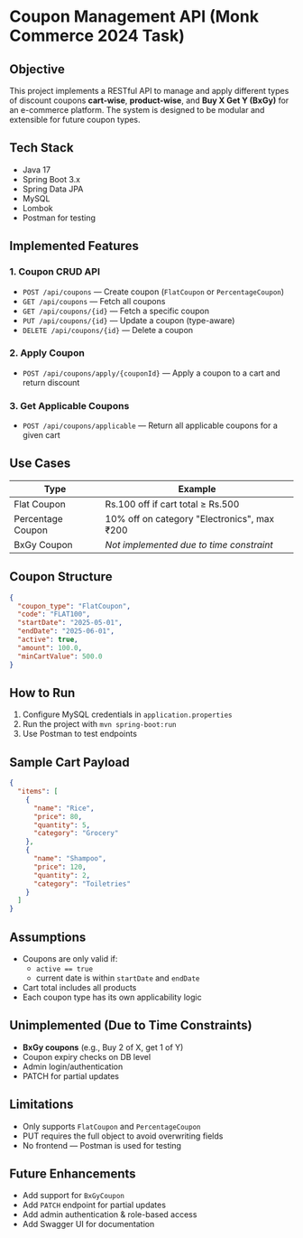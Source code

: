 
#  Coupon Management API (Monk Commerce 2024 Task)

##  Objective
This project implements a RESTful API to manage and apply different types of discount coupons  **cart-wise**, **product-wise**, and **Buy X Get Y (BxGy)**  for an e-commerce platform. The system is designed to be modular and extensible for future coupon types.

##  Tech Stack
- Java 17
- Spring Boot 3.x
- Spring Data JPA
- MySQL
- Lombok
- Postman for testing

##  Implemented Features

### 1. Coupon CRUD API
- `POST /api/coupons` — Create coupon (`FlatCoupon` or `PercentageCoupon`)
- `GET /api/coupons` — Fetch all coupons
- `GET /api/coupons/{id}` — Fetch a specific coupon
- `PUT /api/coupons/{id}` — Update a coupon (type-aware)
- `DELETE /api/coupons/{id}` — Delete a coupon

### 2. Apply Coupon
- `POST /api/coupons/apply/{couponId}` — Apply a coupon to a cart and return discount

### 3. Get Applicable Coupons
- `POST /api/coupons/applicable` — Return all applicable coupons for a given cart

##  Use Cases

| Type             | Example                                                                 |
|------------------|-------------------------------------------------------------------------|
| Flat Coupon       | Rs.100 off if cart total ≥ Rs.500                                           |
| Percentage Coupon | 10% off on category "Electronics", max ₹200                             |
| BxGy Coupon       | _Not implemented due to time constraint_                                |

##  Coupon Structure

```json
{
  "coupon_type": "FlatCoupon",
  "code": "FLAT100",
  "startDate": "2025-05-01",
  "endDate": "2025-06-01",
  "active": true,
  "amount": 100.0,
  "minCartValue": 500.0
}
```

##  How to Run

1. Configure MySQL credentials in `application.properties`
2. Run the project with `mvn spring-boot:run`
3. Use Postman to test endpoints

##  Sample Cart Payload

```json
{
  "items": [
    {
      "name": "Rice",
      "price": 80,
      "quantity": 5,
      "category": "Grocery"
    },
    {
      "name": "Shampoo",
      "price": 120,
      "quantity": 2,
      "category": "Toiletries"
    }
  ]
}
```

##  Assumptions

- Coupons are only valid if:
  - `active == true`
  - current date is within `startDate` and `endDate`
- Cart total includes all products
- Each coupon type has its own applicability logic

##  Unimplemented (Due to Time Constraints)

- **BxGy coupons** (e.g., Buy 2 of X, get 1 of Y)
- Coupon expiry checks on DB level
- Admin login/authentication
- PATCH for partial updates

##  Limitations

- Only supports `FlatCoupon` and `PercentageCoupon`
- PUT requires the full object to avoid overwriting fields
- No frontend — Postman is used for testing

## Future Enhancements

- Add support for `BxGyCoupon`
- Add `PATCH` endpoint for partial updates
- Add admin authentication & role-based access
- Add Swagger UI for documentation
